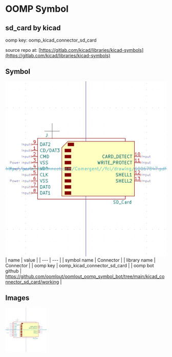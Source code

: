 # OOMP Symbol  
## sd_card  by kicad  
  
oomp key: oomp_kicad_connector_sd_card  
  
source repo at: [https://gitlab.com/kicad/libraries/kicad-symbols](https://gitlab.com/kicad/libraries/kicad-symbols)  
## Symbol  
  
[![working.png](working_600.png)](working.png)  
| name | value | 
| --- | --- | 
| symbol name | Connector | 
| library name | Connector | 
| oomp key | oomp_kicad_connector_sd_card | 
| oomp bot github | https://github.com/oomlout/oomlout_oomp_symbol_bot/tree/main/kicad_connector_sd_card/working | 
## Images  
  
[![working.png](working_140.png)](working.png)  
